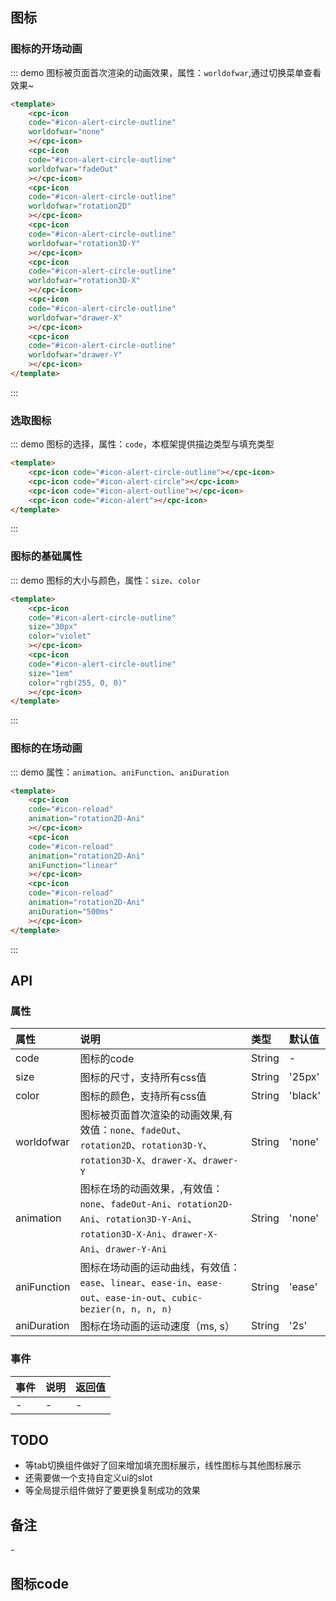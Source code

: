 ## 图标
### 图标的开场动画
::: demo 图标被页面首次渲染的动画效果，属性：`worldofwar`,通过切换菜单查看效果~
``` html
<template>
    <cpc-icon
    code="#icon-alert-circle-outline"
    worldofwar="none"
    ></cpc-icon>
    <cpc-icon
    code="#icon-alert-circle-outline"
    worldofwar="fadeOut"
    ></cpc-icon>
    <cpc-icon
    code="#icon-alert-circle-outline"
    worldofwar="rotation2D"
    ></cpc-icon>
    <cpc-icon
    code="#icon-alert-circle-outline"
    worldofwar="rotation3D-Y"
    ></cpc-icon>
    <cpc-icon
    code="#icon-alert-circle-outline"
    worldofwar="rotation3D-X"
    ></cpc-icon>
    <cpc-icon
    code="#icon-alert-circle-outline"
    worldofwar="drawer-X"
    ></cpc-icon>
    <cpc-icon
    code="#icon-alert-circle-outline"
    worldofwar="drawer-Y"
    ></cpc-icon>
</template>
```
:::

### 选取图标
::: demo 图标的选择，属性：`code`，本框架提供描边类型与填充类型
``` html
<template>
    <cpc-icon code="#icon-alert-circle-outline"></cpc-icon>
    <cpc-icon code="#icon-alert-circle"></cpc-icon>
    <cpc-icon code="#icon-alert-outline"></cpc-icon>
    <cpc-icon code="#icon-alert"></cpc-icon>
</template>
```
:::

### 图标的基础属性
::: demo 图标的大小与颜色，属性：`size`、`color`
``` html
<template>
    <cpc-icon
    code="#icon-alert-circle-outline"
    size="30px"
    color="violet"
    ></cpc-icon>
    <cpc-icon
    code="#icon-alert-circle-outline"
    size="1em"
    color="rgb(255, 0, 0)"
    ></cpc-icon>
</template>
```
:::

### 图标的在场动画
::: demo 属性：`animation`、`aniFunction`、`aniDuration`
``` html
<template>
    <cpc-icon
    code="#icon-reload"
    animation="rotation2D-Ani"
    ></cpc-icon>
    <cpc-icon
    code="#icon-reload"
    animation="rotation2D-Ani"
    aniFunction="linear"
    ></cpc-icon>
    <cpc-icon
    code="#icon-reload"
    animation="rotation2D-Ani"
    aniDuration="500ms"
    ></cpc-icon>
</template>
```
:::

## API

### 属性
属性|说明|类型|默认值
:---|:---|:---|:---
code|图标的code|String|-
size|图标的尺寸，支持所有css值|String|'25px'
color|图标的颜色，支持所有css值|String|'black'
worldofwar|图标被页面首次渲染的动画效果,有效值：`none`、`fadeOut`、`rotation2D`、`rotation3D-Y`、`rotation3D-X`、`drawer-X`、`drawer-Y`|String|'none'
animation|图标在场的动画效果，,有效值：`none`、`fadeOut-Ani`、`rotation2D-Ani`、`rotation3D-Y-Ani`、`rotation3D-X-Ani`、`drawer-X-Ani`、`drawer-Y-Ani`|String|'none'
aniFunction|图标在场动画的运动曲线，有效值：`ease`、`linear`、`ease-in`、`ease-out`、`ease-in-out`、`cubic-bezier(n, n, n, n)`|String|'ease'
aniDuration|图标在场动画的运动速度（ms, s）|String|'2s'

### 事件
事件|说明|返回值
:---|:---|:---
-|-|-

## TODO
* 等tab切换组件做好了回来增加填充图标展示，线性图标与其他图标展示
* 还需要做一个支持自定义ui的slot
* 等全局提示组件做好了要更换复制成功的效果
## 备注
\-
## 图标code